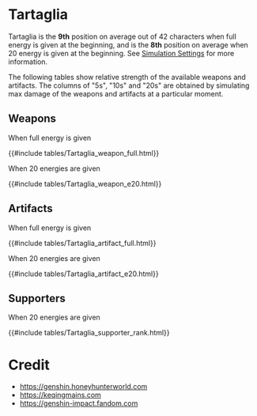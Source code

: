 # Tartaglia

Tartaglia is the **9th** position on average out of 42
characters when full energy is given at the beginning, and is the
**8th** position on average when 20 energy is given at the
beginning. See [Simulation Settings](./simulation_settings.md) for more
information.

The following tables show relative strength of the available weapons and
artifacts. The columns of "5s", "10s" and "20s" are obtained by
simulating max damage of the weapons and artifacts at a particular
moment.

## Weapons

When full energy is given

{{#include tables/Tartaglia_weapon_full.html}}

When 20 energies are given

{{#include tables/Tartaglia_weapon_e20.html}}

## Artifacts

When full energy is given

{{#include tables/Tartaglia_artifact_full.html}}

When 20 energies are given

{{#include tables/Tartaglia_artifact_e20.html}}

## Supporters

When 20 energies are given

{{#include tables/Tartaglia_supporter_rank.html}}

# Credit

- <https://genshin.honeyhunterworld.com>
- <https://keqingmains.com>
- <https://genshin-impact.fandom.com>
